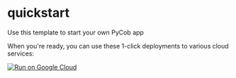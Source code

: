 # quickstart
Use this template to start your own PyCob app

When you're ready, you can use these 1-click deployments to various cloud services:


[![Run on Google Cloud](https://deploy.cloud.run/button.svg)](https://deploy.cloud.run)
